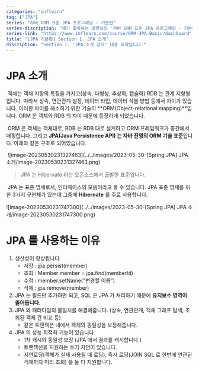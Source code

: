 ```yaml
---
categories: "inflearn"
tag: ["JPA"]
series: "자바 ORM 표준 JPA 프로그래밍 - 기본편"
series-discription: "제가 좋아하는 영한님의 '자바 ORM 표준 JPA 프로그래밍 - 기본편' 강의 내용입니다"
series-link: "https://www.inflearn.com/course/ORM-JPA-Basic/dashboard"
title: "[JPA 기본편] Section 1. JPA 소개"
discription: "Section 1. 'JPA 소개 강의' 내용 요약입니다."
---
```



# JPA 소개

​	객체는 객체 지향의 특징을 가지고(상속, 다형성, 추상화, 캡슐화) RDB 는 관계 지향형입니다. 따라서 상속, 연관관계 설정, 데이터 타입, 데이터 식별 방법 등에서 차이가 있습니다. 이러한 차이를 해소하기 위한 기술이  **ORM(Object-relational mapping)**입니다. ORM 은 객체와 RDB 의 차이 때문에 등장하게 되었습니다. 

​	ORM 은 객체는 객체대로, RDB 는 RDB 대로 설계하고 ORM 프레임워크가 중간에서 매핑합니다. 그리고 **JPA(Java Persistence API) 는 자바 진영의 ORM 기술 표준**입니다. 아래와 같은 구조로 되어있습니다.

​	![image-20230530231327463](../../images/2023-05-30-[Spring JPA] JPA 소개/image-20230530231327463.png)

> JPA 는 Hibernate 라는 오픈소스에서 출발한 표준입니다.

​	JPA 는 표준 명세로서, 인터페이스의 모음이라고 볼 수 있습니다. JPA 표준 명세를 위한 3가지 구현체가 있는데 그중에 **Hibernate** 를 주로 사용합니다.

![image-20230530231747300](../../images/2023-05-30-[Spring JPA] JPA 소개/image-20230530231747300.png)

# JPA 를 사용하는 이유

1. 생산성이 향상됩니다.
   - 저장 : jpa.persist(member)
   - 조회 : Member member = jpa.find(memberId)
   - 수정 : member.setName("변경할 이름")
   - 삭제 : jpa.remove(member)
2. JPA 는 필드만 추가하면 되고, SQL 은 JPA 가 처리하기 때문에 **유지보수 영역이 줄어듭니다.**
3. JPA 와 패러다임의 불일치를 해결해줍니다. (상속, 연관관계, 객체 그래프 탐색, 조회된 객체 간 비교 등)
   - 같은 트랜잭션 내에서 객체의 동일성을 보장해줍니다. 
4. JPA 의 성능 최적화 기능이 있습니다.
   - 1차 캐시와 동일성 보장 (JPA 에서 결과를 캐시합니다.)
   - 트랜잭션을 지원하는 쓰기 지연이 있습니다.
   - 지연로딩(객체가 실제 사용될 때 로딩), 즉시 로딩(JOIN SQL 로 한번에 연관된 객체까지 미리 조회) 를 둘 다 지원합니다.